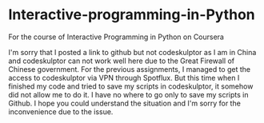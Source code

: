 Interactive-programming-in-Python
=================================

For the course of Interactive Programming in Python on Coursera

I'm sorry that I posted a link to github but not codeskulptor as I am in China and codeskulptor can not work well here due to the Great Firewall of Chinese government. For the previous assignments, I managed to get the access to codeskulptor via VPN through Spotflux. But this time when I finished my code and tried to save my scripts in codeskulptor, it somehow did not allow me to do it. I have no where to go only to save my scripts in Github. I hope you could understand the situation and I'm sorry for the inconvenience due to the issue.
